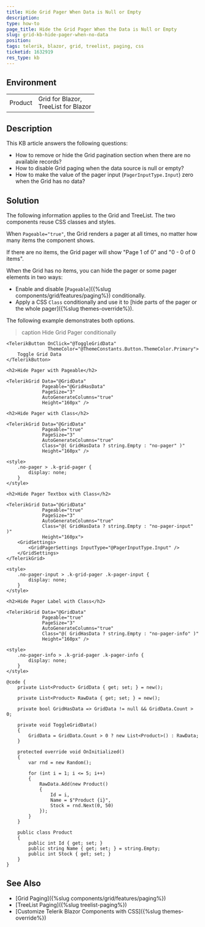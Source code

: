 ```yaml
---
title: Hide Grid Pager When Data is Null or Empty
description: 
type: how-to
page_title: Hide the Grid Pager When the Data is Null or Empty
slug: grid-kb-hide-pager-when-no-data
position: 
tags: telerik, blazor, grid, treelist, paging, css
ticketid: 1632919
res_type: kb
---
```


## Environment

<table>
    <tbody>
        <tr>
            <td>Product</td>
            <td>Grid for Blazor, <br /> TreeList for Blazor</td>
        </tr>
    </tbody>
</table>


## Description

This KB article answers the following questions:

* How to remove or hide the Grid pagination section when there are no available records?
* How to disable Grid paging when the data source is null or empty?
* How to make the value of the pager input (`PagerInputType.Input`) zero when the Grid has no data?


## Solution

The following information applies to the Grid and TreeList. The two components reuse CSS classes and styles.

When `Pageable="true"`, the Grid renders a pager at all times, no matter how many items the component shows.

If there are no items, the Grid pager will show "Page 1 of 0" and "0 - 0 of 0 items".

When the Grid has no items, you can hide the pager or some pager elements in two ways:

* Enable and disable [`Pageable`]({%slug components/grid/features/paging%}) conditionally.
* Apply a CSS `Class` conditionally and use it to [hide parts of the pager or the whole pager]({%slug themes-override%}).

The following example demonstrates both options.

>caption Hide Grid Pager conditionally

````CSHTML
<TelerikButton OnClick="@ToggleGridData"
               ThemeColor="@ThemeConstants.Button.ThemeColor.Primary">
    Toggle Grid Data
</TelerikButton>

<h2>Hide Pager with Pageable</h2>

<TelerikGrid Data="@GridData"
             Pageable="@GridHasData"
             PageSize="3"
             AutoGenerateColumns="true"
             Height="160px" />

<h2>Hide Pager with Class</h2>

<TelerikGrid Data="@GridData"
             Pageable="true"
             PageSize="3"
             AutoGenerateColumns="true"
             Class="@( GridHasData ? string.Empty : "no-pager" )"
             Height="160px" />

<style>
    .no-pager > .k-grid-pager {
        display: none;
    }
</style>

<h2>Hide Pager Textbox with Class</h2>

<TelerikGrid Data="@GridData"
             Pageable="true"
             PageSize="3"
             AutoGenerateColumns="true"
             Class="@( GridHasData ? string.Empty : "no-pager-input" )"
             Height="160px">
    <GridSettings>
        <GridPagerSettings InputType="@PagerInputType.Input" />
    </GridSettings>
</TelerikGrid>

<style>
    .no-pager-input > .k-grid-pager .k-pager-input {
        display: none;
    }
</style>

<h2>Hide Pager Label with Class</h2>

<TelerikGrid Data="@GridData"
             Pageable="true"
             PageSize="3"
             AutoGenerateColumns="true"
             Class="@( GridHasData ? string.Empty : "no-pager-info" )"
             Height="160px" />

<style>
    .no-pager-info > .k-grid-pager .k-pager-info {
        display: none;
    }
</style>

@code {
    private List<Product> GridData { get; set; } = new();

    private List<Product> RawData { get; set; } = new();

    private bool GridHasData => GridData != null && GridData.Count > 0;

    private void ToggleGridData()
    {
        GridData = GridData.Count > 0 ? new List<Product>() : RawData;
    }

    protected override void OnInitialized()
    {
        var rnd = new Random();

        for (int i = 1; i <= 5; i++)
        {
            RawData.Add(new Product()
            {
                Id = i,
                Name = $"Product {i}",
                Stock = rnd.Next(0, 50)
            });
        }
    }

    public class Product
    {
        public int Id { get; set; }
        public string Name { get; set; } = string.Empty;
        public int Stock { get; set; }
    }
}
````

## See Also
* [Grid Paging]({%slug components/grid/features/paging%})
* [TreeList Paging]({%slug treelist-paging%})
* [Customize Telerik Blazor Components with CSS]({%slug themes-override%})
